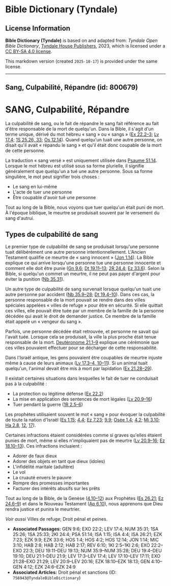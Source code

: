 # Bible Dictionary (Tyndale)

## License Information

**Bible Dictionary (Tyndale)** is based on and adapted from: _Tyndale Open Bible Dictionary_, [Tyndale House Publishers](https://tyndaleopenresources.com/), 2023, which is licensed under a [CC BY-SA 4.0 license](https://creativecommons.org/licenses/by-sa/4.0/legalcode.en).

This markdown version (created `2025-10-17`) is provided under the same license.



--------------------------------

## Sang, Culpabilité, Répandre (id: 800679)

SANG, Culpabilité, Répandre
===========================

La culpabilité de sang, ou le fait de répandre le sang fait référence au fait d'être responsable de la mort de quelqu'un. Dans la Bible, il s'agit d'un terme unique, dérivé du mot hébreu « sang » ou « sangs » ([Ex 22\.2–3](https://ref.ly/Exod22:2-Exod22:3); [Lv 17\.4](https://ref.ly/Lev17:4); [1S 25\.26, 33](https://ref.ly/1Sam25:26,1Sam25:33); [Os 12\.14](https://ref.ly/Hos12:14)). Quand quelqu'un tuait une autre personne, on disait qu'il avait « répandu le sang » et qu'il était donc coupable de la mort de cette personne.

La traduction « sang versé » est uniquement utilisée dans [Psaume 51\.14](https://ref.ly/Ps51:14). Lorsque le mot hébreu est utilisé sous sa forme plurielle, il signifie généralement que quelqu'un a tué une autre personne. Sous sa forme singulière, le mot peut signifier trois choses :

* Le sang en lui\-même
* L'acte de tuer une personne
* Être coupable d'avoir tué une personne

Tout au long de la Bible, nous voyons que tuer quelqu'un était puni de mort. À l'époque biblique, le meurtre se produisait souvent par le versement du sang d'autrui.

Types de culpabilité de sang
----------------------------

Le premier type de culpabilité de sang se produisait lorsqu'une personne tuait délibérément une autre personne intentionnellement. L'Ancien Testament qualifie ce meurtre de « sang innocent » ([Jon 1\.14](https://ref.ly/Jonah1:14)). La Bible explique ce qui arrive lorsqu'une personne tue une personne innocente et comment elle doit être punie ([Gn 9\.6](https://ref.ly/Gen9:6); [Dt 19\.11–13](https://ref.ly/Deut19:11-Deut19:13); [2R 24\.4](https://ref.ly/2Kgs24:4); [Ez 33\.6](https://ref.ly/Ezek33:6)). Selon la Bible, si quelqu'un commet un meurtre, il ne peut pas payer d'argent pour éviter la punition ([Nb 35\.31](https://ref.ly/Num35:31)).

Un autre type de culpabilité de sang survenait lorsque quelqu'un tuait une autre personne par accident ([Nb 35\.9–28](https://ref.ly/Num35:9-Num35:28); [Dt 19\.4–10](https://ref.ly/Deut19:4-Deut19:10)). Dans ces cas, la personne responsable de la mort pouvait se rendre dans des villes spéciales appelées « villes de refuge » pour être en sécurité. Si elle quittait ces villes, elle pouvait être tuée par un membre de la famille de la personne décédée qui avait le droit de demander justice. Ce membre de la famille était appelé un « vengeur du sang ».

Parfois, une personne décédée était retrouvée, et personne ne savait qui l'avait tuée. Lorsque cela se produisait, la ville la plus proche était tenue responsable de la mort. [Deutéronome 21\.1–9](https://ref.ly/Deut21:1-Deut21:9) explique une cérémonie que ces villes pouvaient effectuer pour se décharger de cette responsabilité.

Dans l'Israël antique, les gens pouvaient être coupables de meurtre injuste même à cause de leurs animaux ([Lv 17\.3–4, 10–11](https://ref.ly/Lev17:3-Lev17:4,Lev17:10-Lev17:11)). Si un animal tuait quelqu'un, l'animal devait être mis à mort par lapidation ([Ex 21\.28–29](https://ref.ly/Exod21:28-Exod21:29)).

Il existait certaines situations dans lesquelles le fait de tuer ne conduisait pas à la culpabilité :

* La protection ou légitime défense ([Ex 22\.2](https://ref.ly/Exod22:2))
* La mise en application des sentences de mort légales ([Lv 20\.9–16](https://ref.ly/Lev20:9-Lev20:16))
* Tuer pendant la guerre ([1R 2\.5–6](https://ref.ly/1Kgs2:5-1Kgs2:6))

Les prophètes utilisaient souvent le mot « sang » pour évoquer la culpabilité de toute la nation d'Israël ([Es 1\.15](https://ref.ly/Isa1:15); [4\.4](https://ref.ly/Isa4:4); [Ez 7\.23](https://ref.ly/Ezek7:23); [9\.9](https://ref.ly/Ezek9:9); [Osée 1\.4](https://ref.ly/Hos1:4); [4\.2](https://ref.ly/Hos4:2); [Mi 3\.10](https://ref.ly/Mic3:10); [Ha 2\.8](https://ref.ly/Hab2:8,Hab2:12,Hab2:17), [12](https://ref.ly/Hab2:8,Hab2:12,Hab2:17), [17](https://ref.ly/Hab2:8,Hab2:12,Hab2:17)).

Certaines infractions étaient considérées comme si graves qu'elles étaient punies de mort, même si elles n'impliquaient pas de meurtre ([Lv 20\.9–16](https://ref.ly/Lev20:9-Lev20:16); [Ez 18\.10–13](https://ref.ly/Ezek18:10-Ezek18:13)). Ces infractions incluaient :

* Adorer de faux dieux
* Adorer des objets en tant que dieux (idoles)
* L'infidélité maritale (adultère)
* Le vol
* La cruauté envers le pauvre
* Rompre des promesses importantes
* Facturer des intérêts abusifs sur les prêts

Tout au long de la Bible, de la Genèse ([4\.10–12](https://ref.ly/Gen4:10-Gen4:12)) aux Prophètes ([Es 26\.21](https://ref.ly/Isa26:21); [Ez 24\.6–9](https://ref.ly/Ezek24:6-Ezek24:9)) et dans le Nouveau Testament ([Ap 6\.10](https://ref.ly/Rev6:10)), nous apprenons que Dieu rendra justice et punira le meurtrier.

*Voir aussi* Villes de refuge; Droit pénal et peines.

* **Associated Passages:** GEN 9:6; EXO 22:2; LEV 17:4; NUM 35:31; 1SA 25:26; 1SA 25:33; 2KI 24:4; PSA 51:14; ISA 1:15; ISA 4:4; ISA 26:21; EZK 7:23; EZK 9:9; EZK 33:6; HOS 1:4; HOS 4:2; HOS 12:14; JON 1:14; MIC 3:10; HAB 2:8; HAB 2:12; HAB 2:17; REV 6:10; 1KI 2:5–1KI 2:6; EXO 22:2–EXO 22:3; DEU 19:11–DEU 19:13; NUM 35:9–NUM 35:28; DEU 19:4–DEU 19:10; DEU 21:1–DEU 21:9; LEV 17:3–LEV 17:4; LEV 17:10–LEV 17:11; EXO 21:28–EXO 21:29; LEV 20:9–LEV 20:16; EZK 18:10–EZK 18:13; GEN 4:10–GEN 4:12; EZK 24:6–EZK 24:9
* **Associated Articles:** Droit pénal et sanctions (ID: `756943@TyndaleBibleDictionary`)

